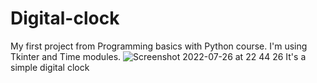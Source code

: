 # Digital-clock
My first project from Programming basics with Python course.
I'm using Tkinter and Time modules.
![Screenshot 2022-07-26 at 22 44 26](https://user-images.githubusercontent.com/105737781/181098690-855ca477-58c3-4537-a940-6fcdc9251656.png)
It's a simple digital clock
